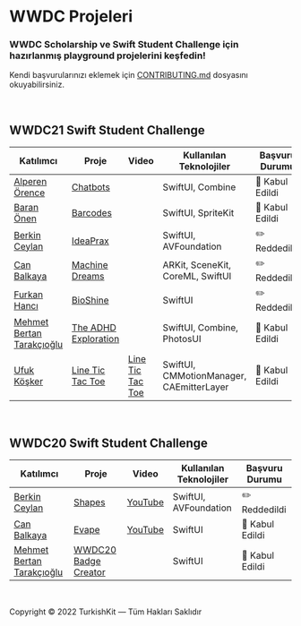 # WWDC Projeleri
### WWDC Scholarship ve Swift Student Challenge için hazırlanmış playground projelerini keşfedin!
Kendi başvurularınızı eklemek için [CONTRIBUTING.md](CONTRIBUTING.md) dosyasını okuyabilirsiniz.

&nbsp;

## WWDC21 Swift Student Challenge
| Katılımcı | Proje | Video | Kullanılan Teknolojiler | Başvuru Durumu |
|-----------|-------|-------|-------------------------|----------------|
|[Alperen Örence](https://github.com/alperenorence)|[Chatbots](https://github.com/alperenorence/chatbots)||SwiftUI, Combine|🥳 Kabul Edildi|
|[Baran Önen](https://github.com/baranonen)|[Barcodes](https://github.com/baranonen/WWDC21-Barcodes)||SwiftUI, SpriteKit|🥳 Kabul Edildi|
|[Berkin Ceylan](https://github.com/berkinceylan)|[IdeaPrax](https://github.com/berkinceylan/WWDC21)||SwiftUI, AVFoundation|✏️ Reddedildi|
|[Can Balkaya](https://github.com/canbalkaya)| [Machine Dreams](https://github.com/canbalkaya/Machine-Dreams-WWDC21)||ARKit, SceneKit, CoreML, SwiftUI|✏️ Reddedildi|
|[Furkan Hancı](https://github.com/Furkanus)| [BioShine](https://github.com/Furkanus/BioShine)||SwiftUI |✏️ Reddedildi|
|[Mehmet Bertan Tarakçıoğlu](https://medium.com/@bertan.tarakcioglu)|[The ADHD Exploration](https://github.com/BertanT/The-ADHD-Exploration-WWDC21)||SwiftUI, Combine, PhotosUI|🥳 Kabul Edildi|
|[Ufuk Köşker](https://github.com/ufukkosker)| [Line Tic Tac Toe](https://github.com/ufukkosker/LineTicTacToe)|[Line Tic Tac Toe](https://youtu.be/dYNNTnfAdK4)|SwiftUI, CMMotionManager, CAEmitterLayer|🥳 Kabul Edildi|

&nbsp;

## WWDC20 Swift Student Challenge
| Katılımcı | Proje | Video | Kullanılan Teknolojiler | Başvuru Durumu |
|-----------|-------|-------|-------------------------|----------------|
|[Berkin Ceylan](https://github.com/berkinceylan)|[Shapes](https://github.com/berkinceylan/WWDC20)|[YouTube](https://www.youtube.com/watch?v=uN7Ea_Ihduw)|SwiftUI, AVFoundation|✏️ Reddedildi|
|[Can Balkaya](https://github.com/canbalkaya)| [Evape](https://github.com/canbalkaya/Evape-WWDC20)|[YouTube](https://www.youtube.com/watch?v=QMQnLFypW3Y)|SwiftUI|🥳 Kabul Edildi|
|[Mehmet Bertan Tarakçıoğlu](https://medium.com/@bertan.tarakcioglu)|[WWDC20 Badge Creator](https://github.com/BertanT/WWDC20-Badge-Creator)||SwiftUI|🥳 Kabul Edildi|

&nbsp;

Copyright © 2022 TurkishKit — Tüm Hakları Saklıdır
